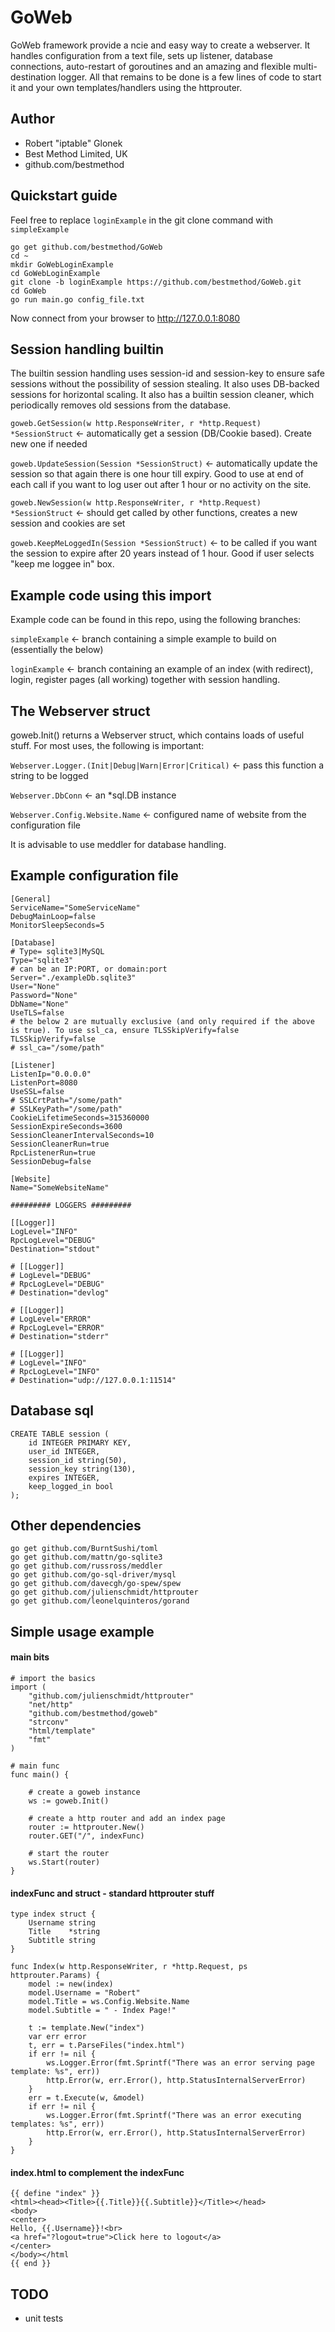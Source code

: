 # GoWeb
GoWeb framework provide a ncie and easy way to create a webserver. It handles configuration from a text file, sets up listener, database connections, auto-restart of goroutines and an amazing and flexible multi-destination logger. All that remains to be done is a few lines of code to start it and your own templates/handlers using the httprouter.

## Author
* Robert "iptable" Glonek
* Best Method Limited, UK
* github.com/bestmethod

## Quickstart guide
Feel free to replace `loginExample` in the git clone command with `simpleExample`
```
go get github.com/bestmethod/GoWeb
cd ~
mkdir GoWebLoginExample
cd GoWebLoginExample
git clone -b loginExample https://github.com/bestmethod/GoWeb.git
cd GoWeb
go run main.go config_file.txt
```
Now connect from your browser to http://127.0.0.1:8080


## Session handling builtin
The builtin session handling uses session-id and session-key to ensure safe sessions without the possibility of session stealing. It also uses DB-backed sessions for horizontal scaling. It also has a builtin session cleaner, which periodically removes old sessions from the database.

`goweb.GetSession(w http.ResponseWriter, r *http.Request) *SessionStruct` <- automatically get a session (DB/Cookie based). Create new one if needed

`goweb.UpdateSession(Session *SessionStruct)` <- automatically update the session so that again there is one hour till expiry. Good to use at end of each call if you want to log user out after 1 hour or no activity on the site.

`goweb.NewSession(w http.ResponseWriter, r *http.Request) *SessionStruct` <- should get called by other functions, creates a new session and cookies are set

`goweb.KeepMeLoggedIn(Session *SessionStruct)` <- to be called if you want the session to expire after 20 years instead of 1 hour. Good if user selects "keep me loggee in" box.

## Example code using this import
Example code can be found in this repo, using the following branches:

`simpleExample` <- branch containing a simple example to build on (essentially the below)

`loginExample` <- branch containing an example of an index (with redirect), login, register pages (all working) together with session handling.

## The Webserver struct
goweb.Init() returns a Webserver struct, which contains loads of useful stuff. For most uses, the following is important:

`Webserver.Logger.(Init|Debug|Warn|Error|Critical)` <- pass this function a string to be logged

`Webserver.DbConn` <- an *sql.DB instance

`Webserver.Config.Website.Name` <- configured name of website from the configuration file

It is advisable to use meddler for database handling.

## Example configuration file
```
[General]
ServiceName="SomeServiceName"
DebugMainLoop=false
MonitorSleepSeconds=5
 
[Database]
# Type= sqlite3|MySQL
Type="sqlite3"
# can be an IP:PORT, or domain:port
Server="./exampleDb.sqlite3"
User="None"
Password="None"
DbName="None"
UseTLS=false
# the below 2 are mutually exclusive (and only required if the above is true). To use ssl_ca, ensure TLSSkipVerify=false
TLSSkipVerify=false
# ssl_ca="/some/path"
 
[Listener]
ListenIp="0.0.0.0"
ListenPort=8080
UseSSL=false
# SSLCrtPath="/some/path"
# SSLKeyPath="/some/path"
CookieLifetimeSeconds=315360000
SessionExpireSeconds=3600
SessionCleanerIntervalSeconds=10
SessionCleanerRun=true
RpcListenerRun=true
SessionDebug=false
 
[Website]
Name="SomeWebsiteName"
 
######### LOGGERS #########
 
[[Logger]]
LogLevel="INFO"
RpcLogLevel="DEBUG"
Destination="stdout"
 
# [[Logger]]
# LogLevel="DEBUG"
# RpcLogLevel="DEBUG"
# Destination="devlog"
 
# [[Logger]]
# LogLevel="ERROR"
# RpcLogLevel="ERROR"
# Destination="stderr"
 
# [[Logger]]
# LogLevel="INFO"
# RpcLogLevel="INFO"
# Destination="udp://127.0.0.1:11514"
```
## Database sql
```
CREATE TABLE session (
    id INTEGER PRIMARY KEY,
    user_id INTEGER,
    session_id string(50),
    session_key string(130),
    expires INTEGER,
    keep_logged_in bool
);
```

## Other dependencies
```
go get github.com/BurntSushi/toml
go get github.com/mattn/go-sqlite3
go get github.com/russross/meddler
go get github.com/go-sql-driver/mysql
go get github.com/davecgh/go-spew/spew
go get github.com/julienschmidt/httprouter
go get github.com/leonelquinteros/gorand
```

## Simple usage example

#### main bits
```
# import the basics
import (
    "github.com/julienschmidt/httprouter"
    "net/http"
    "github.com/bestmethod/goweb"
    "strconv"
    "html/template"
    "fmt"
)
 
# main func
func main() {
 
    # create a goweb instance
    ws := goweb.Init()
 
    # create a http router and add an index page
    router := httprouter.New()
    router.GET("/", indexFunc)
 
    # start the router
    ws.Start(router)
}
```

#### indexFunc and struct - standard httprouter stuff
```
type index struct {
    Username string
    Title    *string
    Subtitle string
}

func Index(w http.ResponseWriter, r *http.Request, ps httprouter.Params) {
    model := new(index)
    model.Username = "Robert"
    model.Title = ws.Config.Website.Name
    model.Subtitle = " - Index Page!"
    
    t := template.New("index")
    var err error
    t, err = t.ParseFiles("index.html")
    if err != nil {
        ws.Logger.Error(fmt.Sprintf("There was an error serving page template: %s", err))
        http.Error(w, err.Error(), http.StatusInternalServerError)
    }
    err = t.Execute(w, &model)
    if err != nil {
        ws.Logger.Error(fmt.Sprintf("There was an error executing templates: %s", err))
        http.Error(w, err.Error(), http.StatusInternalServerError)
    }
}
```

#### index.html to complement the indexFunc
```
{{ define "index" }}
<html><head><Title>{{.Title}}{{.Subtitle}}</Title></head>
<body>
<center>
Hello, {{.Username}}!<br>
<a href="?logout=true">Click here to logout</a>
</center>
</body></html
{{ end }}
```

## TODO
* unit tests
